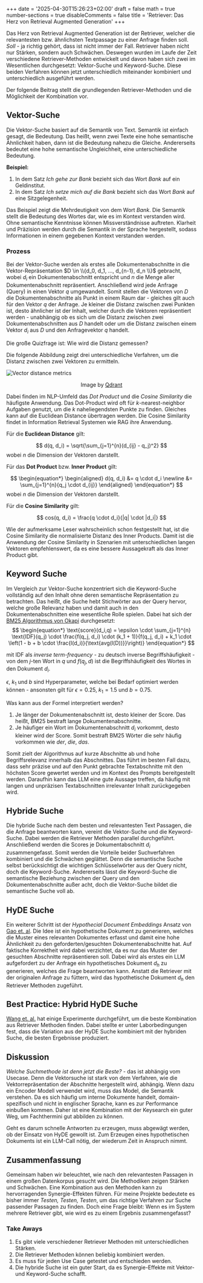 +++
 date = '2025-04-30T15:26:23+02:00'
 draft = false
 math = true
 number-sections = true
 disableComments = false
 title = 'Retriever: Das Herz von Retrieval Augmented Generation'
+++

Das Herz von Retrieval Augmented Generation ist der Retriever, welcher die relevantesten bzw. ähnlichsten Textpassage zu einer Anfrage finden soll. *Soll* - ja richtig gehört, dass ist nicht immer der Fall. Retriever haben nicht nur Stärken, sondern auch Schwächen. Deswegen wurden im Laufe der Zeit verschiedene Retriever-Methoden entwickelt und davon haben sich zwei im Wesentlichen durchgesetzt: Vektor-Suche und Keyword-Suche. Diese beiden Verfahren können jetzt unterschiedlich miteinander kombiniert und unterschiedlich ausgeführt werden.   

Der folgende Beitrag stellt die grundlegenden Retriever-Methoden und die Möglichkeit der Kombination vor. 

## Vektor-Suche
Die Vektor-Suche basiert auf die Semantik von Text. Semantik ist einfach gesagt, die Bedeutung. Das heißt, wenn zwei Texte eine hohe semantische Ähnlichkeit haben, dann ist die Bedeutung nahezu die Gleiche. Andererseits bedeutet eine hohe semantische Ungleichheit, eine unterschiedliche Bedeutung. 

**Beispiel:**
1. In dem Satz *Ich gehe zur Bank* bezieht sich das Wort *Bank* auf ein Geldinstitut.
2. In dem Satz *Ich setze mich auf die Bank* bezieht sich das Wort *Bank* auf eine Sitzgelegenheit.

Das Beispiel zeigt die Mehrdeutigkeit von dem Wort *Bank*. Die Semantik stellt die Bedeutung des Wortes dar, wie es im Kontext verstanden wird. Ohne semantische Kenntnisse können Missverständnisse auftreten. Klarheit und Präzision werden durch die Semantik in der Sprache hergestellt, sodass Informationen in einem gegebenen Kontext verstanden werden. 

### Prozess
Bei der Vektor-Suche werden als erstes alle Dokumentenabschnitte in die Vektor-Repräsentation $D \in \\{d_0, d_1, ..., d_{n-1}, d_n \\}$ gebracht, wobei $d_i$ ein Dokumentenabschnitt entspricht und $n$ die Menge aller Dokumentenabschnitt repräsentiert. Anschließend wird jede Anfrage (Query) in einen Vektor $q$ umgewandelt. Somit stellen die Vektoren von $D$ die Dokumentenabschnitte als Punkt in einem Raum dar - gleiches gilt auch für den Vektor $q$ der Anfrage. Je kleiner die Distanz zwischen zwei Punkten ist, desto ähnlicher ist der Inhalt, welcher durch die Vektoren repräsentiert werden - unabhängig ob es sich um die Distanz zwischen zwei Dokumentenabschnitten aus $D$ handelt oder um die Distanz zwischen einem Vektor $d_i$ aus $D$ und den Anfragevektor $q$ handelt.

Die große Quizfrage ist: Wie wird die Distanz gemessen?

Die folgende Abbildung zeigt drei unterschiedliche Verfahren, um die Distanz zwischen zwei Vektoren zu ermitteln.

![Vector distance metrics](/2_Retriever/Similarity_metrics_qdrant.png)
<p style="text-align: center;">Image by <a href = 'https://qdrant.tech/blog/what-is-vector-similarity/'> Qdrant </a></p>

Dabei finden im NLP-Umfeld das *Dot Product* und die *Cosine Similarity* die häufigste Anwendung. Das Dot-Product wird oft für $k$-nearest-neighbor Aufgaben genutzt, um die $k$ naheliegendsten Punkte zu finden. Gleiches kann auf die Euclidean Distance übertragen werden. Die Cosine Similarity findet in Information Retrieval Systemen wie RAG ihre Anwendung.


Für die **Euclidean Distance** gilt:

$$ 
d(q, d_i) = \sqrt{\sum_{j=1}^{n}(d_{ij} - q_j)^2}
$$
        wobei $n$ die Dimension der Vektoren darstellt.

Für das **Dot Product** bzw. **Inner Product** gilt:

$$
\begin{equation*}
\begin{aligned}
d(q, d_i) &= q \cdot d_i \newline
&= \sum_{j=1}^{n}{q_j \cdot d_{ij}}
\end{aligned}
\end{equation*}
$$
        wobei $n$ die Dimension der Vektoren darstellt. 

Für die **Cosine Similarity** gilt:

$$
cos(q, d_i) = \frac{q \cdot d_i}{|q| \cdot |d_i|}
$$

Wie der aufmerksame Leser wahrscheinlich schon festgestellt hat, ist die Cosine Similarity die normalisierte Distanz des Inner Products. Damit ist die Anwendung der Cosine Similarity in Szenarien mit unterschiedlichen langen Vektoren empfehlenswert, da es eine bessere Aussagekraft als das Inner Product gibt.

## Keyword Suche
Im Vergleich zur Vektor-Suche konzentriert sich die Keyword-Suche vollständig auf den Inhalt ohne deren semantische Repräsentation zu betrachten. Das heißt, die Suche hebt Stichwörter aus der Query hervor, welche große Relevanz haben und damit auch in den Dokumentenabschnitten eine wesentliche Rolle spielen. Dabei hat sich der [BM25 Algorithmus von Okapi](https://www.cs.otago.ac.nz/homepages/andrew/papers/2014-2.pdf) durchgesetzt:
$$
\begin{equation*}
\text{score}(d_i,q) = \epsilon \cdot \sum_{j=1}^{n} \text{IDF}(q_j) \cdot \frac{f(q_j, d_i) \cdot (k_1 + 1)}{f(q_j, d_i) + k_1 \cdot \left(1 - b + b \cdot \frac{l(d_i)}{\text{avg(l(D))}}\right)}
\end{equation*}
$$

mit $\text{IDF}$ als *inverse term-frequency* - zu deutsch inverse Begriffshäufigkeit - von dem $j$-ten Wort in $q$ und $f(q_j, d)$ ist die Begriffshäufigkeit des Wortes in den Dokument $d_i$.

$\epsilon$, $k_1$ und $b$ sind Hyperparameter, welche bei Bedarf optimiert werden können - ansonsten gilt für $\epsilon = 0.25$, $k_1 = 1.5$ und $b=0.75$. 


Was kann aus der Formel interpretiert werden? 

1. Je länger der Dokumentenabschnitt ist, desto kleiner der Score. Das heißt, BM25 bestraft lange Dokumentenabschnitte.
2. Je häufiger ein Wort im Dokumentenabschnitt $d_i$ vorkommt, desto kleiner wird der Score. Somit bestraft BM25 Wörter die sehr häufig vorkommen wie *der*, *die*, *das*. 

Somit zielt der Algorithmus auf kurze Abschnitte ab und hohe Begriffsrelevanz innerhalb das Abschnittes. Das führt im besten Fall dazu, dass sehr präzise und auf den Punkt gebrachte Textabschnitte mit den höchsten Score gewertet werden und im Kontext des Prompts bereitgestellt werden. Daraufhin kann das LLM eine gute Aussage treffen, da häufig mit langen und unpräzisen Textabschnitten irrelevanter Inhalt zurückgegeben wird. 
  
## Hybride Suche
Die hybride Suche nach dem besten und relevantesten Text Passagen, die die Anfrage beantworten kann, vereint die Vektor-Suche und die Keyword-Suche. Dabei werden die Retriever Methoden parallel durchgeführt. Anschließend werden die Scores je Dokumentabschnitt $d_i$ zusammengefasst. Somit werden die Vorteile beider Suchverfahren kombiniert und die Schwächen geglättet. Denn die semantische Suche selbst berücksichtigt die wichtigen Schlüsselwörter aus der Query nicht, doch die Keyword-Suche. Andererseits lässt die Keyword-Suche die semantische Beziehung zwischen der Query und den Dokumentenabschnitte außer acht, doch die Vektor-Suche bildet die semantische Suche voll ab.

## HyDE Suche
Ein weiterer Schritt ist der *Hypothecial Document Embeddings* Ansatz von [Gao et. al](https://arxiv.org/pdf/2212.10496). Die Idee ist ein hypothetische Dokument zu generieren, welches die Muster eines relevanten Dokumentes erfasst und damit eine hohe Ähnlichkeit zu den geforderten/gesuchten Dokumentenabschnitte hat. Auf faktische Korrektheit wird dabei verzichtet, da es nur das Muster der gesuchten Abschnitte repräsentieren soll. Dabei wird als erstes ein LLM aufgefordert zu der Anfrage ein hypothetisches Dokument $d_h$ zu generieren, welches die Frage beantworten kann. Anstatt die Retriever mit der originalen Anfrage zu füttern, wird das hypothetische Dokument $d_h$ den Retriever Methoden zugeführt. 

## Best Practice: Hybrid HyDE Suche
[Wang et. al.](https://arxiv.org/pdf/2407.01219) hat einige Experimente durchgeführt, um die beste Kombination aus Retriever Methoden finden. Dabei stellte er unter Laborbedingungen fest, dass die Variation aus der HyDE Suche kombiniert mit der hybriden Suche, die besten Ergebnisse produziert. 

## Diskussion
*Welche Suchmethode ist denn jetzt die Beste?* - das ist abhängig vom Usecase. Denn die Vektorsuche ist stark von dem Verfahren, wie die Vektorrepräsentation der Abschnitte hergestellt wird, abhängig. Wenn dazu ein Encoder Modell verwendet wird, muss das Model, die Semantik verstehen. Da es sich häufig um interne Dokumente handelt, domain-spezifisch und nicht in englischer Sprache, kann es zur Performance einbußen kommen. Daher ist eine Kombination mit der Keysearch ein guter Weg, um Fachthermini gut abbilden zu können. 

Geht es darum schnelle Antworten zu erzeugen, muss abgewägt werden, ob der Einsatz von HyDE gewollt ist. Zum Erzeugen eines hypothetischen Dokuments ist ein LLM-Call nötig, der wiederum Zeit in Anspruch nimmt. 

## Zusammenfassung
Gemeinsam haben wir beleuchtet, wie nach den relevantesten Passagen in einem großen Datenkorpus gesucht wird. Die Methodiken zeigen Stärken und Schwächen. Eine Kombination aus den Methoden kann zu hervorragenden Synergie-Effekten führen. Für meine Projekte bedeutete es bisher immer *Testen, Testen, Testen*, um das richtige Verfahren zur Suche passender Passagen zu finden. Doch eine Frage bleibt: Wenn es im System mehrere Retriever gibt, wie wird es zu einem Ergebnis zusammengefasst?

### Take Aways

1. Es gibt viele verschiedener Retriever Methoden mit unterschiedlichen Stärken.
2. Die Retriever Methoden können beliebig kombiniert werden.
3. Es muss für jeden Use Case getestet und entschieden werden. <br>
4. Die hybride Suche ist ein guter Start, da es Synergie-Effekte mit Vektor- und Keyword-Suche schafft.


